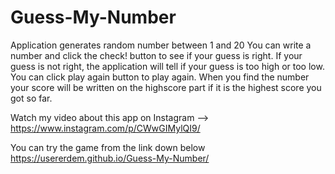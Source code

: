 # Guess-My-Number
Application generates random number between 1 and 20
You can write a number and click the check! button to see if your guess is right.
If your guess is not right, the application will tell if your guess is too high or too low.
You can click play again button to play again.
When you find the number your score will be written on the highscore part if it is the highest score you got so far.

Watch my video about this app on Instagram -->
https://www.instagram.com/p/CWwGIMylQI9/

You can try the game from the link down below
https://usererdem.github.io/Guess-My-Number/


